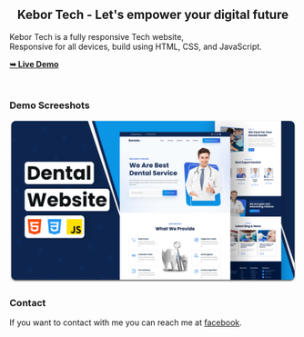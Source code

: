 
  <h2 align="center">Kebor Tech - Let's empower your digital future</h2>

  Kebor Tech is a fully responsive Tech website, <br />Responsive for all devices, build using HTML, CSS, and JavaScript.

  <a href="https://kebortech.vercel.app"><strong>➥ Live Demo</strong></a>

</div>

<br />

### Demo Screeshots

![Dentelo Desktop Demo](./readme-images/desktop.png "Desktop Demo")

### Contact

If you want to contact with me you can reach me at [facebook](https://www.twitter.com/ararsogx).


